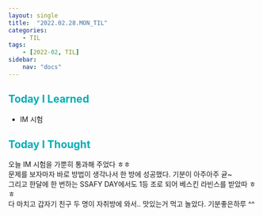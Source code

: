 ```yaml
---
layout: single
title:  "2022.02.28.MON_TIL"
categories: 
    - TIL
tags: 
    - [2022-02, TIL]
sidebar:
    nav: "docs"
---
```



## <a style="color:#00adb5">Today I Learned</a>
- IM 시험
 
## <a style="color:#00adb5">Today I Thought</a>
오늘 IM 시험을 가뿐히 통과해 주었다 ㅎㅎ <br>
문제를 보자마자 바로 방법이 생각나서 한 방에 성공했다. 기분이 아주아주 귣~<br>
그리고 한달에 한 번하는 SSAFY DAY에서도 1등 조로 되어 베스킨 라빈스를 받았따 ㅎㅎ<br>
다 마치고 갑자기 친구 두 명이 자취방에 와서.. 맛있는거 먹고 놀았다. 기분좋은하루 ^^